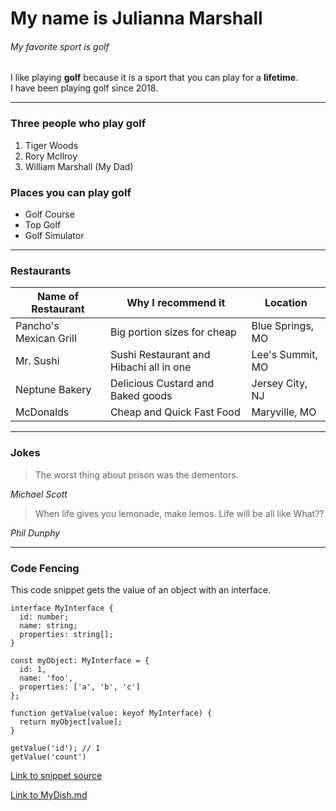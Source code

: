 # My name is Julianna Marshall
###### My favorite sport is golf

I like playing **golf** because it is a sport that you can play for a **lifetime**.<br>I have been playing golf since 2018.

---

### Three people who play golf
1. Tiger Woods
2. Rory McIlroy
3. William Marshall (My Dad)

### Places you can play golf
- Golf Course
- Top Golf
- Golf Simulator

---

### Restaurants
| Name of Restaurant | Why I recommend it | Location |
| --- | --- | --- |
| Pancho's Mexican Grill | Big portion sizes for cheap | Blue Springs, MO |
| Mr. Sushi | Sushi Restaurant and Hibachi all in one | Lee's Summit, MO |
| Neptune Bakery | Delicious Custard and Baked goods | Jersey City, NJ |
| McDonalds | Cheap and Quick Fast Food | Maryville, MO |

---

### Jokes
> The worst thing about prison was the dementors. 

*Michael Scott*

> When life gives you lemonade, make lemos. Life will be all like What?? 

*Phil Dunphy*

---

### Code Fencing
This code snippet gets the value of an object with an interface.
~~~
interface MyInterface {
  id: number;
  name: string;
  properties: string[];
}

const myObject: MyInterface = {
  id: 1,
  name: 'foo',
  properties: ['a', 'b', 'c']
};

function getValue(value: keyof MyInterface) {
  return myObject[value];
}

getValue('id'); // 1
getValue('count')
~~~
[Link to snippet source](https://code.pieces.app/collections/typescript)


[Link to MyDish.md](MyDish.md)